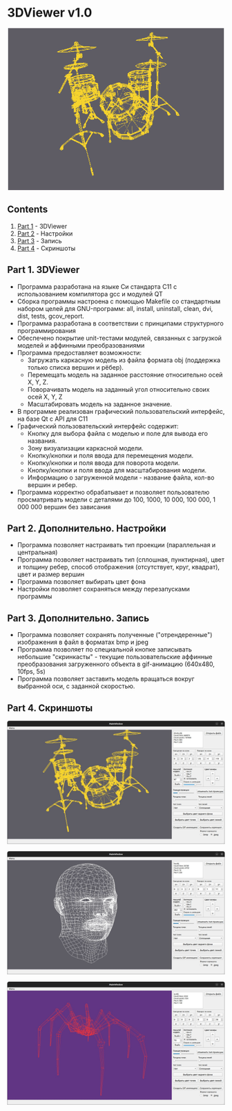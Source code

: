 # 3DViewer v1.0

<div id="header" align="center">
  <img src="media/drums.gif" width="500"/>
</div>

## Contents

1. [Part 1](#part-1-3dviewer) - 3DViewer
2. [Part 2](#part-2-дополнительно-настройки) - Настройки 
3. [Part 3](#part-3-дополнительно-запись) - Запись
4. [Part 4](#part-4-скриншоты) - Скриншоты
    
## Part 1. 3DViewer

- Программа разработана на языке Си стандарта C11 с использованием компилятора gcc и модулей QT
- Сборка программы настроена с помощью Makefile со стандартным набором целей для GNU-программ: all, install, uninstall, clean, dvi, dist, tests, gcov_report.
- Программа разработана в соответствии с принципами структурного программирования
- Обеспечено покрытие unit-тестами модулей, связанных с загрузкой моделей и аффинными преобразованиями
- Программа предоставляет возможности:
    - Загружать каркасную модель из файла формата obj (поддержка только списка вершин и рёбер).
    - Перемещать модель на заданное расстояние относительно осей X, Y, Z.
    - Поворачивать модель на заданный угол относительно своих осей X, Y, Z
    - Масштабировать модель на заданное значение.
- В программе реализован графический пользовательский интерфейс, на базе Qt с API для C11
- Графический пользовательский интерфейс содержит:
    - Кнопку для выбора файла с моделью и поле для вывода его названия.
    - Зону визуализации каркасной модели.
    - Кнопку/кнопки и поля ввода для перемещения модели. 
    - Кнопку/кнопки и поля ввода для поворота модели. 
    - Кнопку/кнопки и поля ввода для масштабирования модели.  
    - Информацию о загруженной модели - название файла, кол-во вершин и ребер.
- Программа корректно обрабатывает и позволяет пользователю просматривать модели с деталями до 100, 1000, 10 000, 100 000, 1 000 000 вершин без зависания


## Part 2. Дополнительно. Настройки

 - Программа позволяет настраивать тип проекции (параллельная и центральная)
 - Программа позволяет настраивать тип (сплошная, пунктирная), цвет и толщину ребер, способ отображения (отсутствует, круг, квадрат), цвет и размер вершин
 - Программа позволяет выбирать цвет фона
 - Настройки позволяет сохраняться между перезапусками программы

 ## Part 3. Дополнительно. Запись

 - Программа позволяет сохранять полученные ("отрендеренные") изображения в файл в форматах bmp и jpeg
 - Программа позволяет по специальной кнопке записывать небольшие "скринкасты" - текущие пользовательские аффинные преобразования загруженного объекта в gif-анимацию (640x480, 10fps, 5s)
 - Программа позволяет заставить модель вращаться вокруг выбранной оси, с заданной скоростью.
 
 
 ## Part 4. Скриншоты
 
![Барабаны](media/drums.jpeg)
 
![Голова](media/head.jpeg)

![Паук](media/spider.jpg)



